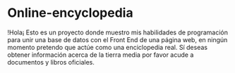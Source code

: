 # Online-encyclopedia
!Hola¡ Esto es un proyecto donde muestro mis habilidades de programación para unir una base de datos con el Front End de una página web, en ningún momento pretendo que actúe como una enciclopedia real. Sí deseas obtener información acerca de la tierra media por favor acude a documentos y libros oficiales.

